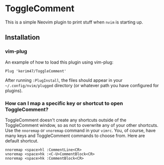 # ToggleComment

This is a simple Neovim plugin to print stuff when `nvim` is starting up.

## Installation

### vim-plug

An example of how to load this plugin using vim-plug:

```VimL
Plug 'kerim47/ToggleComment'
```

After running `:PlugInstall`, the files should appear in your `~/.config/nvim/plugged` directory (or whatever path you have configured for plugins).


### How can I map a specific key or shortcut to open ToggleComment?

ToggleComment doesn't create any shortcuts outside of the ToggleComment window, so as not to overwrite any of your other shortcuts.
Use the `nnoremap` or `vnoremap` command in your `vimrc`. You, of course, have many keys and ToggleComment commands to choose from. 
Here are default shortcut.
```
nnoremap <space>hl :CommentLine<CR>
vnoremap <space>hk :<C-U>CommentBlock<CR>
nnoremap <space>hk :CommentBlock<CR>
```
